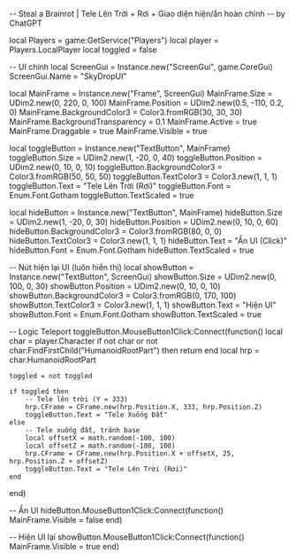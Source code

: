 -- Steal a Brainrot | Tele Lên Trời + Rơi + Giao diện hiện/ẩn hoàn chỉnh
-- by ChatGPT

local Players = game:GetService("Players")
local player = Players.LocalPlayer
local toggled = false

-- UI chính
local ScreenGui = Instance.new("ScreenGui", game.CoreGui)
ScreenGui.Name = "SkyDropUI"

local MainFrame = Instance.new("Frame", ScreenGui)
MainFrame.Size = UDim2.new(0, 220, 0, 100)
MainFrame.Position = UDim2.new(0.5, -110, 0.2, 0)
MainFrame.BackgroundColor3 = Color3.fromRGB(30, 30, 30)
MainFrame.BackgroundTransparency = 0.1
MainFrame.Active = true
MainFrame.Draggable = true
MainFrame.Visible = true

local toggleButton = Instance.new("TextButton", MainFrame)
toggleButton.Size = UDim2.new(1, -20, 0, 40)
toggleButton.Position = UDim2.new(0, 10, 0, 10)
toggleButton.BackgroundColor3 = Color3.fromRGB(50, 50, 50)
toggleButton.TextColor3 = Color3.new(1, 1, 1)
toggleButton.Text = "Tele Lên Trời (Rơi)"
toggleButton.Font = Enum.Font.Gotham
toggleButton.TextScaled = true

local hideButton = Instance.new("TextButton", MainFrame)
hideButton.Size = UDim2.new(1, -20, 0, 30)
hideButton.Position = UDim2.new(0, 10, 0, 60)
hideButton.BackgroundColor3 = Color3.fromRGB(80, 0, 0)
hideButton.TextColor3 = Color3.new(1, 1, 1)
hideButton.Text = "Ẩn UI (Click)"
hideButton.Font = Enum.Font.Gotham
hideButton.TextScaled = true

-- Nút hiện lại UI (luôn hiển thị)
local showButton = Instance.new("TextButton", ScreenGui)
showButton.Size = UDim2.new(0, 100, 0, 30)
showButton.Position = UDim2.new(0, 10, 0, 10)
showButton.BackgroundColor3 = Color3.fromRGB(0, 170, 100)
showButton.TextColor3 = Color3.new(1, 1, 1)
showButton.Text = "Hiện UI"
showButton.Font = Enum.Font.Gotham
showButton.TextScaled = true

-- Logic Teleport
toggleButton.MouseButton1Click:Connect(function()
	local char = player.Character
	if not char or not char:FindFirstChild("HumanoidRootPart") then return end
	local hrp = char.HumanoidRootPart

	toggled = not toggled

	if toggled then
		-- Tele lên trời (Y = 333)
		hrp.CFrame = CFrame.new(hrp.Position.X, 333, hrp.Position.Z)
		toggleButton.Text = "Tele Xuống Đất"
	else
		-- Tele xuống đất, tránh base
		local offsetX = math.random(-100, 100)
		local offsetZ = math.random(-100, 100)
		hrp.CFrame = CFrame.new(hrp.Position.X + offsetX, 25, hrp.Position.Z + offsetZ)
		toggleButton.Text = "Tele Lên Trời (Rơi)"
	end
end)

-- Ẩn UI
hideButton.MouseButton1Click:Connect(function()
	MainFrame.Visible = false
end)

-- Hiện UI lại
showButton.MouseButton1Click:Connect(function()
	MainFrame.Visible = true
end)

